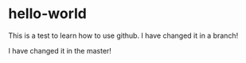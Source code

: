 hello-world
===========

This is a test to learn how to use github.
I have changed it in a branch!

I have changed it in the master!
